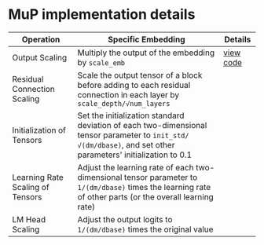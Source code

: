 # MuP implementation details

| Operation | Specific Embedding | Details |
|-----------|-------------------|----------|
| Output Scaling | Multiply the output of the embedding by `scale_emb` | [view code](transformer.py#L587)
| Residual Connection Scaling | Scale the output tensor of a block before adding to each residual connection in each layer by `scale_depth/√num_layers` |
| Initialization of Tensors | Set the initialization standard deviation of each two-dimensional tensor parameter to `init_std/√(dm/dbase)`, and set other parameters' initialization to 0.1 |
| Learning Rate Scaling of Tensors | Adjust the learning rate of each two-dimensional tensor parameter to `1/(dm/dbase)` times the learning rate of other parts (or the overall learning rate) |
| LM Head Scaling | Adjust the output logits to `1/(dm/dbase)` times the original value |
